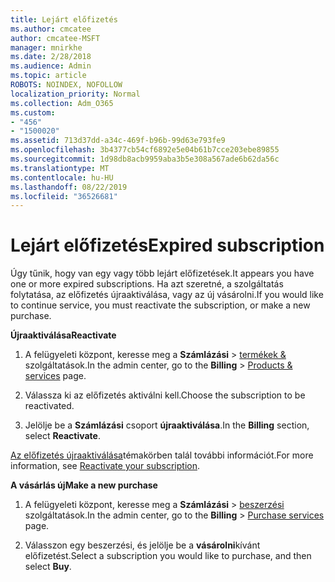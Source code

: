 ```yaml
---
title: Lejárt előfizetés
ms.author: cmcatee
author: cmcatee-MSFT
manager: mnirkhe
ms.date: 2/28/2018
ms.audience: Admin
ms.topic: article
ROBOTS: NOINDEX, NOFOLLOW
localization_priority: Normal
ms.collection: Adm_O365
ms.custom:
- "456"
- "1500020"
ms.assetid: 713d37dd-a34c-469f-b96b-99d63e793fe9
ms.openlocfilehash: 3b4377cb54cf6892e5e04b61b7cce203ebe89855
ms.sourcegitcommit: 1d98db8acb9959aba3b5e308a567ade6b62da56c
ms.translationtype: MT
ms.contentlocale: hu-HU
ms.lasthandoff: 08/22/2019
ms.locfileid: "36526681"
---
```

# <a name="expired-subscription"></a><span data-ttu-id="bb46f-102">Lejárt előfizetés</span><span class="sxs-lookup"><span data-stu-id="bb46f-102">Expired subscription</span></span>

<span data-ttu-id="bb46f-103">Úgy tűnik, hogy van egy vagy több lejárt előfizetések.</span><span class="sxs-lookup"><span data-stu-id="bb46f-103">It appears you have one or more expired subscriptions.</span></span> <span data-ttu-id="bb46f-104">Ha azt szeretné, a szolgáltatás folytatása, az előfizetés újraaktiválása, vagy az új vásárolni.</span><span class="sxs-lookup"><span data-stu-id="bb46f-104">If you would like to continue service, you must reactivate the subscription, or make a new purchase.</span></span>
  
<span data-ttu-id="bb46f-105">**Újraaktiválása**</span><span class="sxs-lookup"><span data-stu-id="bb46f-105">**Reactivate**</span></span>
  
1. <span data-ttu-id="bb46f-106">A felügyeleti központ, keresse meg a **Számlázási** \> [termékek &](https://go.microsoft.com/fwlink/p/?linkid=842054) szolgáltatások.</span><span class="sxs-lookup"><span data-stu-id="bb46f-106">In the admin center, go to the **Billing** \> [Products & services](https://go.microsoft.com/fwlink/p/?linkid=842054) page.</span></span>

2. <span data-ttu-id="bb46f-107">Válassza ki az előfizetés aktiválni kell.</span><span class="sxs-lookup"><span data-stu-id="bb46f-107">Choose the subscription to be reactivated.</span></span>

3. <span data-ttu-id="bb46f-108">Jelölje be a **Számlázási** csoport **újraaktiválása**.</span><span class="sxs-lookup"><span data-stu-id="bb46f-108">In the **Billing** section, select **Reactivate**.</span></span>

<span data-ttu-id="bb46f-109">[Az előfizetés újraaktiválása](https://docs.microsoft.com/office365/admin/subscriptions-and-billing/reactivate-your-subscription)témakörben talál további információt.</span><span class="sxs-lookup"><span data-stu-id="bb46f-109">For more information, see [Reactivate your subscription](https://docs.microsoft.com/office365/admin/subscriptions-and-billing/reactivate-your-subscription).</span></span>

<span data-ttu-id="bb46f-110">**A vásárlás új**</span><span class="sxs-lookup"><span data-stu-id="bb46f-110">**Make a new purchase**</span></span>
  
1. <span data-ttu-id="bb46f-111">A felügyeleti központ, keresse meg a **Számlázási** \> [beszerzési](https://go.microsoft.com/fwlink/p/?linkid=868433) szolgáltatások.</span><span class="sxs-lookup"><span data-stu-id="bb46f-111">In the admin center, go to the **Billing** \> [Purchase services](https://go.microsoft.com/fwlink/p/?linkid=868433) page.</span></span>

2. <span data-ttu-id="bb46f-112">Válasszon egy beszerzési, és jelölje be a **vásárolni**kívánt előfizetést.</span><span class="sxs-lookup"><span data-stu-id="bb46f-112">Select a subscription you would like to purchase, and then select **Buy**.</span></span>